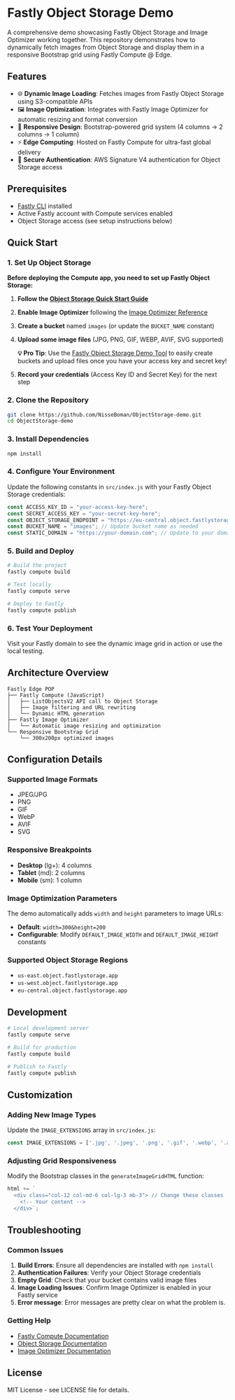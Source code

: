 # Fastly Object Storage Demo

A comprehensive demo showcasing Fastly Object Storage and Image Optimizer working together. This repository demonstrates how to dynamically fetch images from Object Storage and display them in a responsive Bootstrap grid using Fastly Compute @ Edge.

## Features

- 🌐 **Dynamic Image Loading**: Fetches images from Fastly Object Storage using S3-compatible APIs
- 🖼️ **Image Optimization**: Integrates with Fastly Image Optimizer for automatic resizing and format conversion
- 📱 **Responsive Design**: Bootstrap-powered grid system (4 columns → 2 columns → 1 column)
- ⚡ **Edge Computing**: Hosted on Fastly Compute for ultra-fast global delivery
- 🔐 **Secure Authentication**: AWS Signature V4 authentication for Object Storage access

## Prerequisites

- [Fastly CLI](https://developer.fastly.com/learning/compute/javascript/) installed
- Active Fastly account with Compute services enabled
- Object Storage access (see setup instructions below)

## Quick Start

### 1. Set Up Object Storage

**Before deploying the Compute app, you need to set up Fastly Object Storage:**

1. **Follow the [Object Storage Quick Start Guide](https://fastly.com/documentation/guides/platform/object-storage/object-storage-quick-start/)**
2. **Enable Image Optimizer** following the [Image Optimizer Reference](https://fastly.com/documentation/reference/io/)
3. **Create a bucket** named `images` (or update the `BUCKET_NAME` constant)
4. **Upload some image files** (JPG, PNG, GIF, WEBP, AVIF, SVG supported)

   **💡 Pro Tip**: Use the [Fastly Object Storage Demo Tool](https://github.com/Antoinebr/Fastly-Object-Storage-Demo) to easily create buckets and upload files once you have your access key and secret key!
5. **Record your credentials** (Access Key ID and Secret Key) for the next step

### 2. Clone the Repository

```bash
git clone https://github.com/NisseBoman/ObjectStorage-demo.git
cd ObjectStorage-demo
```

### 3. Install Dependencies

```bash
npm install
```



### 4. Configure Your Environment

Update the following constants in `src/index.js` with your Fastly Object Storage credentials:

```javascript
const ACCESS_KEY_ID = "your-access-key-here";
const SECRET_ACCESS_KEY = "your-secret-key-here";
const OBJECT_STORAGE_ENDPOINT = "https://eu-central.object.fastlystorage.app"; // Update region as needed
const BUCKET_NAME = "images"; // Update bucket name as needed
const STATIC_DOMAIN = "https://your-domain.com"; // Update to your domain
```

### 5. Build and Deploy

```bash
# Build the project
fastly compute build

# Test locally
fastly compute serve

# Deploy to Fastly
fastly compute publish
```

### 6. Test Your Deployment

Visit your Fastly domain to see the dynamic image grid in action or use the local testing.


## Architecture Overview

```
Fastly Edge POP
├── Fastly Compute (JavaScript)
│   ├── ListObjectsV2 API call to Object Storage
│   ├── Image filtering and URL rewriting
│   └── Dynamic HTML generation
├── Fastly Image Optimizer
│   └── Automatic image resizing and optimization
└── Responsive Bootstrap Grid
    └── 300x200px optimized images
```

## Configuration Details

### Supported Image Formats
- JPEG/JPG
- PNG
- GIF
- WebP
- AVIF
- SVG

### Responsive Breakpoints
- **Desktop** (lg+): 4 columns
- **Tablet** (md): 2 columns
- **Mobile** (sm): 1 column

### Image Optimization Parameters
The demo automatically adds `width` and `height` parameters to image URLs:
- **Default**: `width=300&height=200`
- **Configurable**: Modify `DEFAULT_IMAGE_WIDTH` and `DEFAULT_IMAGE_HEIGHT` constants

### Supported Object Storage Regions
- `us-east.object.fastlystorage.app`
- `us-west.object.fastlystorage.app`
- `eu-central.object.fastlystorage.app`

## Development

```bash
# Local development server
fastly compute serve

# Build for production
fastly compute build

# Publish to Fastly
fastly compute publish
```

## Customization

### Adding New Image Types
Update the `IMAGE_EXTENSIONS` array in `src/index.js`:

```javascript
const IMAGE_EXTENSIONS = ['.jpg', '.jpeg', '.png', '.gif', '.webp', '.avif', '.svg', '.your-new-format'];
```

### Adjusting Grid Responsiveness
Modify the Bootstrap classes in the `generateImageGridHTML` function:

```javascript
html += `
  <div class="col-12 col-md-6 col-lg-3 mb-3"> // Change these classes
    <!-- Your content -->
  </div>`;
```

## Troubleshooting

### Common Issues

1. **Build Errors**: Ensure all dependencies are installed with `npm install`
2. **Authentication Failures**: Verify your Object Storage credentials
3. **Empty Grid**: Check that your bucket contains valid image files
4. **Image Loading Issues**: Confirm Image Optimizer is enabled in your Fastly service
5. **Error message**: Error messages are pretty clear on what the problem is. 

### Getting Help

- [Fastly Compute Documentation](https://developer.fastly.com/learning/compute/javascript/)
- [Object Storage Documentation](https://fastly.com/documentation/guides/platform/object-storage/working-with-object-storage/)
- [Image Optimizer Documentation](https://fastly.com/documentation/reference/io/)

## License

MIT License - see LICENSE file for details.
